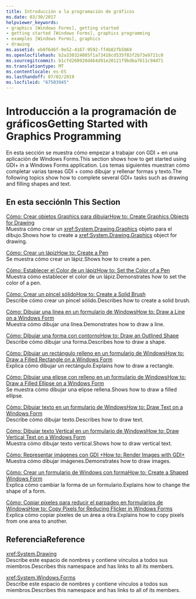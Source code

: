 ```yaml
---
title: Introducción a la programación de gráficos
ms.date: 03/30/2017
helpviewer_keywords:
- graphics [Windows Forms], getting started
- getting started [Windows Forms], graphics programming
- examples [Windows Forms], graphics
- drawing
ms.assetid: eb0f6d6f-9e52-4167-9592-ff4b82fb5869
ms.openlocfilehash: b2a330324085f1a73418cd535f83f2b73e9721c0
ms.sourcegitcommit: b1cfd260928d464d91e20121f9bdba7611c94d71
ms.translationtype: MT
ms.contentlocale: es-ES
ms.lasthandoff: 07/02/2019
ms.locfileid: "67503945"
---
```

# <a name="getting-started-with-graphics-programming"></a><span data-ttu-id="964c2-102">Introducción a la programación de gráficos</span><span class="sxs-lookup"><span data-stu-id="964c2-102">Getting Started with Graphics Programming</span></span>
<span data-ttu-id="964c2-103">En esta sección se muestra cómo empezar a trabajar con GDI + en una aplicación de Windows Forms.</span><span class="sxs-lookup"><span data-stu-id="964c2-103">This section shows how to get started using GDI+ in a Windows Forms application.</span></span> <span data-ttu-id="964c2-104">Los temas siguientes muestran cómo completar varias tareas GDI + como dibujar y rellenar formas y texto.</span><span class="sxs-lookup"><span data-stu-id="964c2-104">The following topics show how to complete several GDI+ tasks such as drawing and filling shapes and text.</span></span>  
  
## <a name="in-this-section"></a><span data-ttu-id="964c2-105">En esta sección</span><span class="sxs-lookup"><span data-stu-id="964c2-105">In This Section</span></span>  
 [<span data-ttu-id="964c2-106">Cómo: Crear objetos Graphics para dibujar</span><span class="sxs-lookup"><span data-stu-id="964c2-106">How to: Create Graphics Objects for Drawing</span></span>](how-to-create-graphics-objects-for-drawing.md)  
 <span data-ttu-id="964c2-107">Muestra cómo crear un <xref:System.Drawing.Graphics> objeto para el dibujo.</span><span class="sxs-lookup"><span data-stu-id="964c2-107">Shows how to create a <xref:System.Drawing.Graphics> object for drawing.</span></span>  
  
 [<span data-ttu-id="964c2-108">Cómo: Crear un lápiz</span><span class="sxs-lookup"><span data-stu-id="964c2-108">How to: Create a Pen</span></span>](how-to-create-a-pen.md)  
 <span data-ttu-id="964c2-109">Se muestra cómo crear un lápiz.</span><span class="sxs-lookup"><span data-stu-id="964c2-109">Shows how to create a pen.</span></span>  
  
 [<span data-ttu-id="964c2-110">Cómo: Establecer el Color de un lápiz</span><span class="sxs-lookup"><span data-stu-id="964c2-110">How to: Set the Color of a Pen</span></span>](how-to-set-the-color-of-a-pen.md)  
 <span data-ttu-id="964c2-111">Muestra cómo establecer el color de un lápiz.</span><span class="sxs-lookup"><span data-stu-id="964c2-111">Demonstrates how to set the color of a pen.</span></span>  
  
 [<span data-ttu-id="964c2-112">Cómo: Crear un pincel sólido</span><span class="sxs-lookup"><span data-stu-id="964c2-112">How to: Create a Solid Brush</span></span>](how-to-create-a-solid-brush.md)  
 <span data-ttu-id="964c2-113">Describe cómo crear un pincel sólido.</span><span class="sxs-lookup"><span data-stu-id="964c2-113">Describes how to create a solid brush.</span></span>  
  
 [<span data-ttu-id="964c2-114">Cómo: Dibujar una línea en un formulario de Windows</span><span class="sxs-lookup"><span data-stu-id="964c2-114">How to: Draw a Line on a Windows Form</span></span>](how-to-draw-a-line-on-a-windows-form.md)  
 <span data-ttu-id="964c2-115">Muestra cómo dibujar una línea.</span><span class="sxs-lookup"><span data-stu-id="964c2-115">Demonstrates how to draw a line.</span></span>  
  
 [<span data-ttu-id="964c2-116">Cómo: Dibujar una forma con contorno</span><span class="sxs-lookup"><span data-stu-id="964c2-116">How to: Draw an Outlined Shape</span></span>](how-to-draw-an-outlined-shape.md)  
 <span data-ttu-id="964c2-117">Describe cómo dibujar una forma.</span><span class="sxs-lookup"><span data-stu-id="964c2-117">Describes how to draw a shape.</span></span>  
  
 [<span data-ttu-id="964c2-118">Cómo: Dibujar un rectángulo relleno en un formulario de Windows</span><span class="sxs-lookup"><span data-stu-id="964c2-118">How to: Draw a Filled Rectangle on a Windows Form</span></span>](how-to-draw-a-filled-rectangle-on-a-windows-form.md)  
 <span data-ttu-id="964c2-119">Explica cómo dibujar un rectángulo.</span><span class="sxs-lookup"><span data-stu-id="964c2-119">Explains how to draw a rectangle.</span></span>  
  
 [<span data-ttu-id="964c2-120">Cómo: Dibujar una elipse con relleno en un formulario de Windows</span><span class="sxs-lookup"><span data-stu-id="964c2-120">How to: Draw a Filled Ellipse on a Windows Form</span></span>](how-to-draw-a-filled-ellipse-on-a-windows-form.md)  
 <span data-ttu-id="964c2-121">Se muestra cómo dibujar una elipse rellena.</span><span class="sxs-lookup"><span data-stu-id="964c2-121">Shows how to draw a filled ellipse.</span></span>  
  
 [<span data-ttu-id="964c2-122">Cómo: Dibujar texto en un formulario de Windows</span><span class="sxs-lookup"><span data-stu-id="964c2-122">How to: Draw Text on a Windows Form</span></span>](how-to-draw-text-on-a-windows-form.md)  
 <span data-ttu-id="964c2-123">Describe cómo dibujar texto.</span><span class="sxs-lookup"><span data-stu-id="964c2-123">Describes how to draw text.</span></span>  
  
 [<span data-ttu-id="964c2-124">Cómo: Dibujar texto Vertical en un formulario de Windows</span><span class="sxs-lookup"><span data-stu-id="964c2-124">How to: Draw Vertical Text on a Windows Form</span></span>](how-to-draw-vertical-text-on-a-windows-form.md)  
 <span data-ttu-id="964c2-125">Muestra cómo dibujar texto vertical.</span><span class="sxs-lookup"><span data-stu-id="964c2-125">Shows how to draw vertical text.</span></span>  
  
 [<span data-ttu-id="964c2-126">Cómo: Representar imágenes con GDI +</span><span class="sxs-lookup"><span data-stu-id="964c2-126">How to: Render Images with GDI+</span></span>](how-to-render-images-with-gdi.md)  
 <span data-ttu-id="964c2-127">Muestra cómo dibujar imágenes.</span><span class="sxs-lookup"><span data-stu-id="964c2-127">Demonstrates how to draw images.</span></span>  
  
 [<span data-ttu-id="964c2-128">Cómo: Crear un formulario de Windows con forma</span><span class="sxs-lookup"><span data-stu-id="964c2-128">How to: Create a Shaped Windows Form</span></span>](how-to-create-a-shaped-windows-form.md)  
 <span data-ttu-id="964c2-129">Explica cómo cambiar la forma de un formulario.</span><span class="sxs-lookup"><span data-stu-id="964c2-129">Explains how to change the shape of a form.</span></span>  
  
 [<span data-ttu-id="964c2-130">Cómo: Copiar píxeles para reducir el parpadeo en formularios de Windows</span><span class="sxs-lookup"><span data-stu-id="964c2-130">How to: Copy Pixels for Reducing Flicker in Windows Forms</span></span>](how-to-copy-pixels-for-reducing-flicker-in-windows-forms.md)  
 <span data-ttu-id="964c2-131">Explica cómo copiar píxeles de un área a otra.</span><span class="sxs-lookup"><span data-stu-id="964c2-131">Explains how to copy pixels from one area to another.</span></span>  
  
## <a name="reference"></a><span data-ttu-id="964c2-132">Referencia</span><span class="sxs-lookup"><span data-stu-id="964c2-132">Reference</span></span>  
 <xref:System.Drawing>  
 <span data-ttu-id="964c2-133">Describe este espacio de nombres y contiene vínculos a todos sus miembros.</span><span class="sxs-lookup"><span data-stu-id="964c2-133">Describes this namespace and has links to all its members.</span></span>  
  
 <xref:System.Windows.Forms>  
 <span data-ttu-id="964c2-134">Describe este espacio de nombres y contiene vínculos a todos sus miembros.</span><span class="sxs-lookup"><span data-stu-id="964c2-134">Describes this namespace and has links to all of its members.</span></span>
